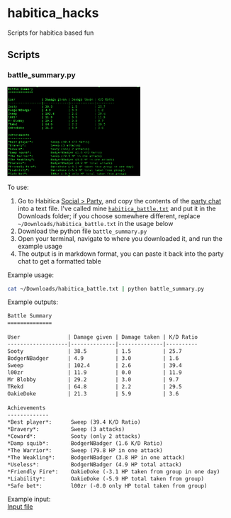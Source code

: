 # habitica_hacks
Scripts for habitica based fun

## Scripts

### battle_summary.py
<img src="img/battle_summary_out.png" alt="battle_summary.py output" width="300px">

To use:

1. Go to Habitica [Social > Party](img/party.png), and copy the contents of the [party chat](img/party_chat.png) into a text file. I've called mine [`habitica_battle.txt`](data/habitica_battle.txt) and put it in the Downloads folder; if you choose somewhere different, replace `~/Downloads/habitica_battle.txt` in the usage below
1. Download the python file `battle_summary.py`
1. Open your terminal, navigate to where you downloaded it, and run the example usage
1. The output is in markdown format, you can paste it back into the party chat to get a formatted table

Example usage:
```bash 
cat ~/Downloads/habitica_battle.txt | python battle_summary.py
```

Example outputs:
```
Battle Summary
==============

User               | Damage given | Damage taken | K/D Ratio
-------------------|--------------|--------------|----------
Sooty              | 38.5         | 1.5          | 25.7     
BodgerNBadger      | 4.9          | 3.0          | 1.6      
Sweep              | 102.4        | 2.6          | 39.4     
l00zr              | 11.9         | 0.0          | 11.9     
Mr Blobby          | 29.2         | 3.0          | 9.7      
TRekd              | 64.8         | 2.2          | 29.5     
OakieDoke          | 21.3         | 5.9          | 3.6      

Achievements
-------------
*Best player*:  	Sweep (39.4 K/D Ratio)  
*Bravery*:      	Sweep (3 attacks)  
*Coward*:       	Sooty (only 2 attacks)  
*Damp squib*:   	BodgerNBadger (1.6 K/D Ratio)  
*The Warrior*:  	Sweep (79.8 HP in one attack)  
*The Weakling*: 	BodgerNBadger (3.8 HP in one attack)  
*Useless*:      	BodgerNBadger (4.9 HP total attack)  
*Friendly Fire*:	OakieDoke (-3.1 HP taken from group in one day)  
*Liability*:    	OakieDoke (-5.9 HP total taken from group)  
*Safe bet*:     	l00zr (-0.0 only HP total taken from group) 
```

Example input:  
[Input file](data/habitica_battle.txt)

